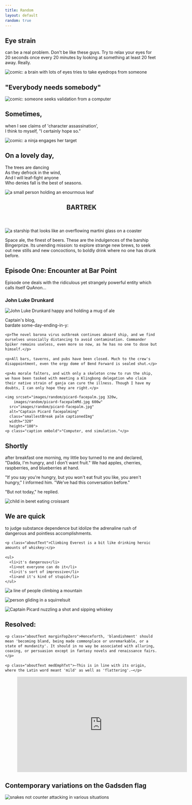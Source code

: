 ```yaml
---
title: Random
layout: default
random: true
---
```


<article class="contMaxwidth aboutContainer">
  <h2 class="leadingOne smallestBreak margBottSm">Eye strain</h2>
  <p>can be a real problem. Don't be like these guys. Try to relax your eyes for 20 seconds once every 20 minutes by looking at something at least 20 feet away. Really.</p>

  <img srcset="images/random/thebrainweyes_sm.jpg 320w,
    images/random/thebrainweyes_md.jpg 700w,
    images/random/thebrainweyes_lg.jpg 1000w"
  src="images/random/thebrainweyes_sm.jpg"
  alt="comic: a brain with lots of eyes tries to take eyedrops from someone"
  class="photoMedResp">
</article>

<article class="contMaxwidth medBreak aboutContainer">
  <h2 class="leadingOne smallestBreak margBottSm">"Everybody needs somebody"</h2>

  <img srcset="images/random/validation.jpg 300w,
    images/random/validationMd.jpg 700w,
    images/random/validationLg.jpg 1366w"
  src="images/random/validation.jpg"
  alt="comic: someone seeks validation from a computer"
  class="photoMedResp">
</article>

<article class="contMaxwidth medBreak aboutContainer">
  <h2 class="leadingOne smallestBreak margBottSm">Sometimes,</h2>
  <p class="marginTopZero">when I see claims of 'character assassination',<br>
    I think to myself, "I certainly hope so."</p>

  <img srcset="images/random/nijaLady.jpg 500w,
    images/random/ninjaLadyMd.jpg 700w,
    images/random/ninjaLadyLg.jpg 1024w"
  src="images/random/ninjaLady.jpg"
  alt="comic: a ninja engages her target"
  class="photoMedResp">
</article>

<article class="medBreak aboutContainer contMaxwidth centerGrid gridGapOne condGridRow condGridOneTwo">
  <section>
    <h2 class="leadingOne margBottSm">On a lovely day,</h2>
    <p class="aboutText marginTopZero">The trees are dancing<br>
      As they defrock in the wind,<br>
      And I will leaf-fight anyone<br>
      Who denies fall is the best of seasons.</p>
  </section>

  <img srcset="images/random/leaffight.jpg 320w,
      images/random/leaffightMd.jpg 700w,
      images/random/leaffightLg.jpg 1366w"
    src="images/random/leaffight.jpg"
    alt="a small person holding an enourmous leaf"
    class="smallestBreak photoMedResp">
</article>

<article class="medBreak centerGrid aboutContainer contMaxwidth btCont">
  <header class="centerGrid trekTitle">
    <h1 class="txtScale3 leadingOne margBottSm">BARTREK</h1>
  </header>

  <img srcset="images/random/bingerprize.jpg 320w,
      images/random/bingerprizeMd.jpg 700w,
      images/random/bingerprizeLg.jpg 1366w"
    src="images/random/bingerprize.jpg"
    alt="a starship that looks like an overflowing martini glass on a coaster"
    class="marginTopZero binger photoMedResp">

  <section class="aboutText trekIntro respTxtThirty">
    <p class="aboutText marginTopZero">Space ale, the finest of beers. These are the indulgences of the barship Bingerprize. Its unending mission: to explore strange new brews, to seek out new stills and new concoctions, to boldly drink where no one has drunk before.</p>
  </section>

  <h2 class="trekSub margBottSm leadingOne">Episode One: Encounter at Bar Point</h2>
  <p>Episode one deals with the ridiculous yet strangely powerful entity which calls itself QuAnon...</p>

  <h3 class="trekSubHd margBottSm">John Luke Drunkard</h3>

  <img srcset="images/random/jeanlukedrunkard.jpg 320w,
        images/random/jeanlukedrunkardMd.jpg 500w,
        images/random/jeanlukedrunkardLg.jpg 1000w"
      src="images/random/jeanlukedrunkard.jpg"
      alt="John Luke Drunkard happy and holding a mug of ale"
      class="drunkard photoLGResp">

  <section class="aboutText trekStory">
    <p class="embold">Captain's blog,<br>
      bardate some-day-ending-in-y:</p>

    <p>The novel barona virus outbreak continues aboard ship, and we find ourselves unsocially distancing to avoid contamination. Commander Spiker remains useless, even more so now, as he has no one to dose but himself.</p>

    <p>All bars, taverns, and pubs have been closed. Much to the crew's disappointment, even the orgy dome of Bend Forward is sealed shut.</p>

    <p>As morale falters, and with only a skeleton crew to run the ship, we have been tasked with meeting a Klingbong delegation who claim their native strain of ganja can cure the illness. Though I have my doubts, I can only hope they are right.</p>
  </section>

  <section class="conditionalFlexCol palm flexAlignItemsEnd"> <!-- becomes a flex column w. end justification at screen width of 640px or higher -->

    <img srcset="images/random/picard-facepalm.jpg 320w,
        images/random/picard-facepalmMd.jpg 600w"
      src="images/random/picard-facepalm.jpg"
      alt="Captain Picard facepalming"
      class="smallestBreak palm captionedImg"
      width="320"
      height="180">
    <p class="caption embold">"Computer, end simulation."</p>
  </section>
</article>

<article class="medBreak contMaxwidth aboutContainer">
  <h2 class="leadingOne margBottSm">Shortly</h2>
  <p class="aboutText marginTopZero">after breakfast one morning, my little boy turned to me and declared, "Dadda, I'm hungry, and I don't want fruit." We had apples, cherries, raspberries, and blueberries at hand.</p>

  <p class="aboutText">"If you say you're hungry, but you won't eat fruit you like, you aren't hungry," I informed him. "We've had this conversation before."</p>

  <p class="aboutText">"But not today," he replied.</p>

  <img srcset="images/random/kidCroissant.jpg 320w,
      images/random/kidCroissantMd.jpg 700w,
      images/random/kidCroissantLg.jpg 1024w"
    src="images/random/kidCroissant.jpg"
    alt="child in beret eating croissant"
    class="smallestBreak photoMedResp"
    loading="lazy">
</article>

<article class="centerGrid medBreak aboutContainer contMaxwidth gridGapOne condGridRow condGridTwoOne">
  <section>
    <h2 class="leadingOne margBottSm">We are quick</h2>
    <p class="aboutText marginTopZero">to judge <span class="embold">substance dependence</span> but idolize the adrenaline rush of dangerous and pointless accomplishments.</p>

    <p class="aboutText">Climbing Everest is a bit like drinking heroic amounts of whiskey:</p>

    <ul>
      <li>it's dangerous</li>
      <li>not everyone can do it</li>
      <li>it's sort of impressive</li>
      <li>and it's kind of stupid</li>
    </ul>
  </section>

  <section>
  <img srcset="images/random/mountainClimb.jpg 320w,
      images/random/mountainClimbMd.jpg 700w,
      images/random/mountainClimbLg.jpg 1020w"
    src="images/random/mountainClimb.jpg"
    alt="a line of people climbing a mountain"
    class="smallestBreak photoMedResp"
    loading="lazy">

  <img srcset="images/random/squirrelsuit.jpg 320w,
      images/random/squirrelsuitMd.jpg 700w,
      images/random/squirrelsuitLg.jpg 1366w"
    src="images/random/squirrelsuit.jpg"
    alt="person gliding in a squirrelsuit"
    class="smallestBreak photoMedResp"
    loading="lazy">

  <img srcset="images/random/cuddlydrunk.jpg 320w,
      images/random/cuddlydrunkMd.jpg 700w,
      images/random/cuddlydrunkLg.jpg 1366w"
    src="images/random/cuddlydrunk.jpg"
    alt="Captain Picard nuzzling a shot and sipping whiskey"
    class="smallestBreak photoMedResp"
    loading="lazy">
  </section>
</article>

<article class="medBreak contMaxwidth">
  <section class="aboutContainer">
    <h2 class="leadingOne margBottSm">Resolved:</h2>
    <!--
      <img src="images/random/blandished.svg"
        alt="quartered beige circles on beige rectangles"
        class="smallestBreak photoMedResp">
        -->

    <p class="aboutText marginTopZero">Henceforth, 'blandishment' should mean 'becoming bland, being made commonplace or unremarkable, or a state of mundanity'. It should in no way be associated with alluring, coaxing, or persuasion except in fantasy novels and renaissance fairs.</p>

    <p class="aboutText medEmphTxt">–This is in line with its origin, where the Latin word meant 'mild' as well as 'flattering'.–</p>
  </section>

  <figure class="smBreak" style="--aspect-ratio: 16/9;">
    <!-- a video clip from 'The Ten Commandments': "So let it be written, so let it be done." -->
    <iframe title="Ten_Commandments_clip" class="respIframe" width="560"
      height="315" loading="lazy" src="https://www.youtube.com/embed/3bQnxlHZsjY" frameborder="0" allow="accelerometer; autoplay; encrypted-media; gyroscope; picture-in-picture" allowfullscreen></iframe>
  </figure>
</article>

<article class="centerGrid medBreak contMaxwidth">
  <h2 class="aboutContainer">Contemporary variations on the Gadsden flag</h2>
  <img srcset="images/random/gadsden.jpg 320w,
      images/random/gadsdenMd.jpg 512w,
      images/random/gadsdenLg.jpg 1024w"
    src="images/random/gadsden.jpg"
    alt="snakes not counter attacking in various situations"
    class="smallestBreak photoMedResp gridSelfJustCenter conditionalLeftMarg conditionalRightMarg"
    loading="lazy">
</article>
